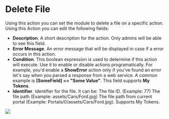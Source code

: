 # Delete File

Using this action you can set the module to delete a file on a specific action. Using this Action you can edit the following fields:

* **Description**. A short description for the action. Only admins will be able to see this field.
* **Error Message**. An error message that will be displayed in case if a error occurs in this action.
* **Condition**. This boolean expression is used to determine if this action will execute. Use it to enable or disable actions programatically. For example, you'd enable a **ShowError** action only if you've found an error let's say when you parsed a response from a web service. A common example is **\[SomeField\] == "Some Value"**. This field supports **My Tokens**. 
* **Identifier**. Identifier for the file. It can be: The file ID. \(Example: 77\) The file path \(Example: assets/Cars/Ford.jpg\) The file path from current portal \(Example: Portals/0/assets/Cars/Ford.jpg\). Supports My Tokens.

![](//static.dnnsharp.com/documentation/delete_file.png)


